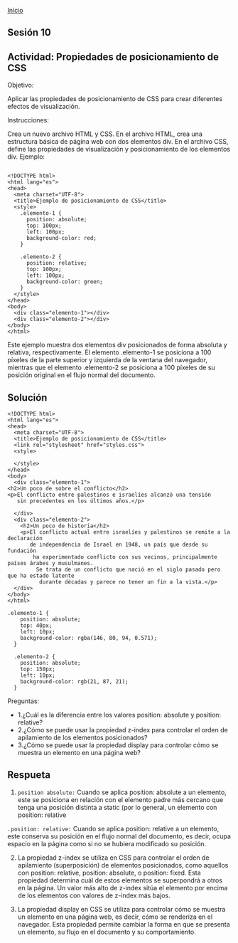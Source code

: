 <!-- No borrar o modificar -->
[Inicio](./index.md)

## Sesión 10 


<!-- Su documentación aquí -->

## Actividad: Propiedades de posicionamiento de CSS
Objetivo:

Aplicar las propiedades de posicionamiento de CSS para crear diferentes efectos de visualización.

Instrucciones:

Crea un nuevo archivo HTML y CSS.
En el archivo HTML, crea una estructura básica de página web con dos elementos div.
En el archivo CSS, define las propiedades de visualización y posicionamiento de los elementos div.
Ejemplo:
```

<!DOCTYPE html>
<html lang="es">
<head>
  <meta charset="UTF-8">
  <title>Ejemplo de posicionamiento de CSS</title>
  <style>
    .elemento-1 {
      position: absolute;
      top: 100px;
      left: 100px;
      background-color: red;
    }

    .elemento-2 {
      position: relative;
      top: 100px;
      left: 100px;
      background-color: green;
    }
  </style>
</head>
<body>
  <div class="elemento-1"></div>
  <div class="elemento-2"></div>
</body>
</html>
```

Este ejemplo muestra dos elementos div posicionados de forma absoluta y relativa, respectivamente. El elemento .elemento-1 se posiciona a 100 píxeles de la parte superior y izquierda de la ventana del navegador, mientras que el elemento .elemento-2 se posiciona a 100 píxeles de su posición original en el flujo normal del documento.

## Solución
```
<!DOCTYPE html>
<html lang="es">
<head>
  <meta charset="UTF-8">
  <title>Ejemplo de posicionamiento de CSS</title>
  <link rel="stylesheet" href="styles.css">
  <style>
  
  </style>
</head>
<body>
  <div class="elemento-1">
<h2>Un poco de sobre el conflicto</h2>
<p>El conflicto entre palestinos e israelíes alcanzó una tensión
   sin precedentes en los últimos años.</p>

  </div>
  <div class="elemento-2">
    <h2>Un poco de historia</h2>
    <p>El conflicto actual entre israelíes y palestinos se remite a la declaración
       de independencia de Israel en 1948, un país que desde su fundación
        ha experimentado conflicto con sus vecinos, principalmente países árabes y musulmanes.
         Se trata de un conflicto que nació en el siglo pasado pero que ha estado latente
          durante décadas y parece no tener un fin a la vista.</p>
  </div>
</body>
</html>
```
```
.elemento-1 {
    position: absolute;
    top: 40px;
    left: 10px;
    background-color: rgba(146, 80, 94, 0.571);
  }

  .elemento-2 {
    position: absolute;
    top: 150px;
    left: 10px;
    background-color: rgb(21, 87, 21);
  }
```

Preguntas:

+ 1.¿Cuál es la diferencia entre los valores position: absolute y position: relative?
+ 2.¿Cómo se puede usar la propiedad z-index para controlar el orden de apilamiento de los elementos posicionados?
+ 3.¿Cómo se puede usar la propiedad display para controlar cómo se muestra un elemento en una página web?

## Respueta

1. `position absolute:`
Cuando se aplica position: absolute a un elemento, este se posiciona en relación con el elemento padre más cercano que tenga una posición distinta a static (por lo general, un elemento con position: relative

. `position: relative:`
Cuando se aplica position: relative a un elemento, este conserva su posición en el flujo normal del documento, es decir, ocupa espacio en la página como si no se hubiera modificado su posición.

2. La propiedad z-index se utiliza en CSS para controlar el orden de apilamiento (superposición) de elementos posicionados, como aquellos con position: relative, position: absolute, o position: fixed. Esta propiedad determina cuál de estos elementos se superpondrá a otros en la página. Un valor más alto de z-index sitúa el elemento por encima de los elementos con valores de z-index más bajos.

3. La propiedad display en CSS se utiliza para controlar cómo se muestra un elemento en una página web, es decir, cómo se renderiza en el navegador. Esta propiedad permite cambiar la forma en que se presenta un elemento, su flujo en el documento y su comportamiento.





